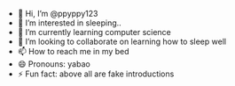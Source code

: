 - 👋 Hi, I’m @ppyppy123
- 👀 I’m interested in sleeping..
- 🌱 I’m currently learning computer science
- 💞️ I’m looking to collaborate on learning how to sleep well
- 📫 How to reach me in my bed
- 😄 Pronouns: yabao
- ⚡ Fun fact: above all are fake introductions

<!---
ppyppy123/ppyppy123 is a ✨ special ✨ repository because its `README.md` (this file) appears on your GitHub profile.
You can click the Preview link to take a look at your changes.
--->
